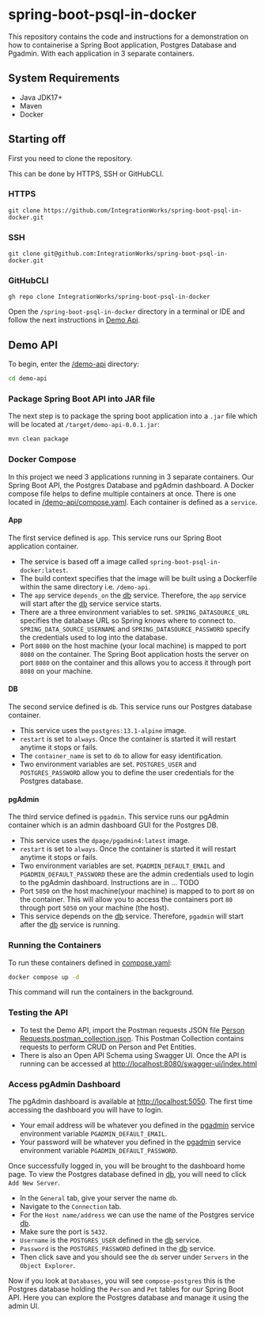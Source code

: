 # spring-boot-psql-in-docker

This repository contains the code and instructions for a demonstration on how to containerise a Spring Boot application, Postgres Database and Pgadmin. With each application in 3 separate containers.


## System Requirements

- Java JDK17+
- Maven
- Docker

## Starting off

First you need to clone the repository.

This can be done by HTTPS, SSH or GitHubCLI.

### HTTPS

```
git clone https://github.com/IntegrationWorks/spring-boot-psql-in-docker.git
```

### SSH

```
git clone git@github.com:IntegrationWorks/spring-boot-psql-in-docker.git
```

### GitHubCLI
```
gh repo clone IntegrationWorks/spring-boot-psql-in-docker
```

Open the `/spring-boot-psql-in-docker` directory in a terminal or IDE and follow the next instructions in [Demo Api](#demo-api).


## Demo API

To begin, enter the [/demo-api](/demo-api) directory:

```bash
cd demo-api
```
### Package Spring Boot API into JAR file

The next step is to package the spring boot application into a `.jar` file which will be located at `/target/demo-api-0.0.1.jar`:

```bash
mvn clean package
```


### Docker Compose

In this project we need 3 applications running in 3 separate containers. Our Spring Boot API, the Postgres Database and pgAdmin dashboard. A Docker compose file helps to define multiple containers at once. There is one located in [/demo-api/compose.yaml](/demo-api/compose.yaml). Each container is defined as a `service`.

#### App

The first service defined is `app`. This service runs our Spring Boot application container. 
- The service is based off a image called `spring-boot-psql-in-docker:latest`.
- The build context specifies that the image will be built using a Dockerfile within the same directory i.e. `/demo-api`.
- The `app` service `depends_on` the [db](#db) service. Therefore, the `app` service will start after the [db](#db) service service starts.
- There are a three environment variables to set. `SPRING_DATASOURCE_URL` specifies the database URL so Spring knows where to connect to. `SPRING_DATA_SOURCE_USERNAME` and `SPRING_DATASOURCE_PASSWORD` specify the credentials used to log into the database.
- Port `8080` on the host machine (your local machine) is mapped to port `8080` on the container. The Spring Boot application hosts the server on port `8080` on the container and this allows you to access it through port `8080` on your machine.


#### DB
The second service defined is `db`. This service runs our Postgres database container.

- This service uses the `postgres:13.1-alpine` image.
- `restart` is set to `always`. Once the container is started it will restart anytime it stops or fails.
- The `container_name` is set to `db` to allow for easy identification.
- Two environment variables are set. `POSTGRES_USER` and `POSTGRES_PASSWORD` allow you to define the user credentials for the Postgres database.


#### pgAdmin

The third service defined is `pgadmin`. This service runs our pgAdmin container which is an admin dashboard GUI for the Postgres DB.

- This service uses the `dpage/pgadmin4:latest` image.
- `restart` is set to `always`. Once the container is started it will restart anytime it stops or fails.
- Two environment variables are set. `PGADMIN_DEFAULT_EMAIL` and `PGADMIN_DEFAULT_PASSWORD` these are the admin credentials used to login to the pgAdmin dashboard. Instructions are in ... TODO
- Port `5050` on the host machine(your machine) is mapped to to port `80` on the container. This will allow you to access the containers port `80` through port `5050` on your machine (the host).
- This service depends on the [db](#db) service. Therefore, `pgadmin` will start after the [db](#db) service is running.


### Running the Containers

To run these containers defined in [compose.yaml](/demo-api/compose.yaml):

```bash
docker compose up -d
```
This command will run the containers in the background.


### Testing the API
- To test the Demo API, import the Postman requests JSON file [Person Requests.postman_collection.json](/demo-api/Demo%20API%20Requests.postman_collection.json). This Postman Collection contains requests to perform CRUD on Person and Pet Entities.  
- There is also an Open API Schema using Swagger UI. Once the API is running can be accessed at [http://localhost:8080/swagger-ui/index.html](http://localhost:8080/swagger-ui/index.html)


### Access pgAdmin Dashboard
The pgAdmin dashboard is available at [http://localhost:5050](http://localhost:5050). The first time accessing the dashboard you will have to login.  

- Your email address will be whatever you defined in the [pgadmin](#pgadmin) service environment variable `PGADMIN_DEFAULT_EMAIL`.
- Your password will be whatever you defined in the [pgadmin](#pgadmin) service environment variable `PGADMIN_DEFAULT_PASSWORD`.

Once successfully logged in, you will be brought to the dashboard home page. To view the Postgres database defined in [db](#db), you will need to click `Add New Server`. 

- In the `General` tab, give your server the name `db`.
- Navigate to the `Connection` tab.
- For the `Host name/address` we can use the name of the Postgres service [db](#db).
- Make sure the port is `5432`.
- `Username` is the `POSTGRES_USER` defined in the [db](#db) service.
- `Password` is the `POSTGRES_PASSWORD` defined in the [db](#db) service.
- Then click save and you should see the `db` server under `Servers` in the `Object Explorer`. 

Now if you look at `Databases`, you will see `compose-postgres` this is the Postgres database holding the `Person` and `Pet` tables for our Spring Boot API. Here you can explore the Postgres database and manage it using the admin UI.


